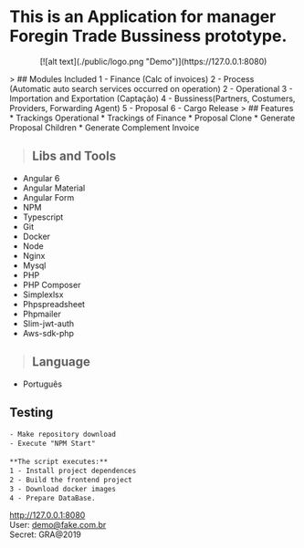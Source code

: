 # This is an Application for manager Foregin Trade Bussiness prototype.
<p style='text-align:center'>
[![alt text](./public/logo.png "Demo")](https://127.0.0.1:8080)
</p>
> ## Modules Included 
    1 - Finance (Calc of invoices)
    2 - Process (Automatic auto search services occurred on operation)
    2 - Operational
    3 - Importation and Exportation (Captação) 
    4 - Bussiness(Partners, Costumers, Providers, Forwarding Agent) 
    5 - Proposal
    6 - Cargo Release
> ## Features
    * Trackings Operational
    * Trackings of Finance
    * Proposal Clone
    * Generate Proposal Children
    * Generate Complement Invoice

> ## Libs and Tools
* Angular 6
* Angular Material
* Angular Form
* NPM
* Typescript
* Git
* Docker
* Node
* Nginx
* Mysql
* PHP
* PHP Composer
* Simplexlsx
* Phpspreadsheet
* Phpmailer
* Slim-jwt-auth
* Aws-sdk-php

> ## Language
 - Português


## Testing
    - Make repository download
    - Execute "NPM Start"

    **The script executes:**
    1 - Install project dependences
    2 - Build the frontend project
    3 - Download docker images
    4 - Prepare DataBase.

<a href='http://127.0.0.1:8080' target='_blank'>http://127.0.0.1:8080</a> <br>
User: demo@fake.com.br <br>
Secret: GRA@2019




